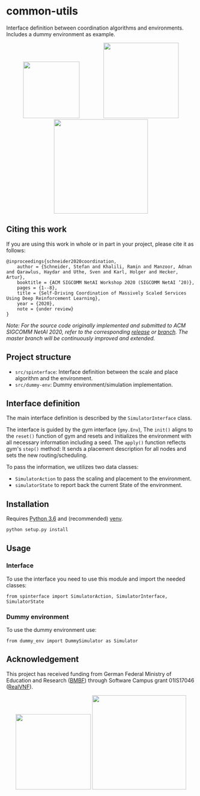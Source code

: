 # common-utils
Interface definition between coordination algorithms and environments. Includes a dummy environment as example.

<p align="center">
    <img src="https://raw.githubusercontent.com/RealVNF/deep-rl-service-coordination/master/docs/realvnf_logo.png?token=AIDTJSQ4PTVX6A4D6HSPDDC6RNE54" height="150" hspace="30"/>
	<img src="https://raw.githubusercontent.com/RealVNF/deep-rl-service-coordination/master/docs/upb.png?token=AIDTJSXSEB2M2BEFGFU4N3S6RNFGA" width="200" hspace="30"/>
	<img src="https://raw.githubusercontent.com/RealVNF/deep-rl-service-coordination/master/docs/huawei_horizontal.png?token=AIDTJSSKOEGP7GI6K5YIWUC6RNFH2" width="250" hspace="30"/>
</p>


## Citing this work

If you are using this work in whole or in part in your project, please cite it as follows:

```
@inproceedings{schneider2020coordination,
	author = {Schneider, Stefan and Khalili, Ramin and Manzoor, Adnan and Qarawlus, Haydar and Uthe, Sven and Karl, Holger and Hecker, Artur},
	booktitle = {ACM SIGCOMM NetAI Workshop 2020 (SIGCOMM NetAI ’20)},
	pages = {1--8},
	title = {Self-Driving Coordination of Massively Scaled Services Using Deep Reinforcement Learning},
	year = {2020},
	note = {under review}
}
```

*Note: For the source code originally implemented and submitted to ACM SIGCOMM NetAI 2020, refer to the corresponding [release](https://github.com/RealVNF/common-utils/releases/tag/v1.0) or [branch](https://github.com/RealVNF/common-utils/tree/netai2020). The master branch will be continuously improved and extended.*

## Project structure

* `src/spinterface`: Interface definition between the scale and place algorithm and the environment.
* `src/dummy-env`: Dummy environment/simulation implementation.


## Interface definition

The main interface definition is described by the `SimulatorInterface` class.

The interface is guided by the gym interface (`gmy.Env`),
The `init()` aligns to the `reset()` function of gym and resets and
initializes the environment with all necessary information including a seed.
The `apply()` function reflects gym's `step()` method:
It sends a placement description for all nodes and
sets the new routing/scheduling.

To pass the information, we utilizes two data classes:
* `SimulatorAction` to pass the scaling and placement to the environment.
* `simulatorState` to report back the current State of the environment.


## Installation

Requires [Python 3.6](https://www.python.org/downloads/release/) and (recommended) [venv](https://docs.python.org/3/library/venv.html).

```bash
python setup.py install
```


## Usage

### Interface

To use the interface you need to use this module and import the needed classes:

`from spinterface import SimulatorAction, SimulatorInterface, SimulatorState`


### Dummy environment

To use the dummy environment use:

`from dummy_env import DummySimulator as Simulator`


## Acknowledgement

This project has received funding from German Federal Ministry of Education and Research ([BMBF](https://www.bmbf.de/)) through Software Campus grant 01IS17046 ([RealVNF](https://realvnf.github.io/)).

<p align="center">
	<img src="https://raw.githubusercontent.com/RealVNF/deep-rl-service-coordination/master/docs/software_campus.png?token=AIDTJSQS7WZNSZHFL23FNYS6RNFJK" width="200"/>
	<img src="https://raw.githubusercontent.com/RealVNF/deep-rl-service-coordination/master/docs/BMBF_sponsored_by.jpg?token=AIDTJSRMQYSKOC7K3EWIQ5S6RNFKW" width="250"/>
</p>
